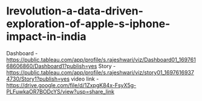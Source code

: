 # Irevolution-a-data-driven-exploration-of-apple-s-iphone-impact-in-india
Dashboard - https://public.tableau.com/app/profile/s.rajeshwari/viz/Dashboard01_16976168606860/Dashboard1?publish=yes
Story - https://public.tableau.com/app/profile/s.rajeshwari/viz/story01_16976169374730/Story1?publish=yes
video link - https://drive.google.com/file/d/1ZxpgK84x-FsyX5g-PLFuwkaOR7BODcYS/view?usp=share_link
